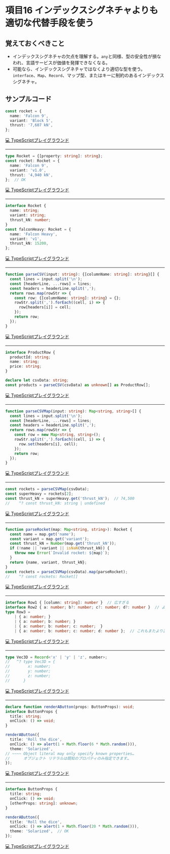 # 項目16  インデックスシグネチャよりも適切な代替手段を使う

## 覚えておくべきこと

* インデックスシグネチャの欠点を理解する。`any`と同様、型の安全性が損なわれ、言語サービスが価値を発揮できなくなる。
* 可能なら、インデックスシグネチャではなくより適切な型を使う。`interface`、`Map`、`Record`、マップ型、またはキーに制約のあるインデックスシグネチャ。

## サンプルコード

```ts
const rocket = {
  name: 'Falcon 9',
  variant: 'Block 5',
  thrust: '7,607 kN',
};
```

[💻 TypeScriptプレイグラウンド](https://www.typescriptlang.org/ja/play/?ts=5.8.2#code/MYewdgzgLgBATiYBrAprAvDA3gKBjMAQwFsUAuGAcgDFCAbUMGATkoBo8YA3QuAS0JgoFSgCE6iJDACs7TlAAWcAK7QRAdjYA2AAzqYSAHJyAvgG4gA)

----

```ts
type Rocket = {[property: string]: string};
const rocket: Rocket = {
  name: 'Falcon 9',
  variant: 'v1.0',
  thrust: '4,940 kN',
};  // OK
```

[💻 TypeScriptプレイグラウンド](https://www.typescriptlang.org/ja/play/?ts=5.8.2#code/C4TwDgpgBASg9gYwNYWFAvFA3gbTAJzkn1AC4oBnYfASwDsBzAXXKtsYF8BuAKATjpUohZKnLxRaTFh5QodAIYBbCOQDkAMQUAbfnSgBONQBpZUAG4LaCusHXmAjADoADCbPAAFvgCuVdQAsxgYBLlBIAHLu3HIA9LFQAPIA0kA)

----

```ts
interface Rocket {
  name: string;
  variant: string;
  thrust_kN: number;
}
const falconHeavy: Rocket = {
  name: 'Falcon Heavy',
  variant: 'v1',
  thrust_kN: 15200,
};
```

[💻 TypeScriptプレイグラウンド](https://www.typescriptlang.org/ja/play/?ts=5.8.2#code/JYOwLgpgTgZghgYwgAgEoHsEGsJmQbwChlkQ4BbCALmQGcwpQBzAbmOQDc5G5wb7GIVuzAALKAFd6AfSwA5GiAnkARtDYBfQgnQh6yeABsdIABIQ4HAJ40M2XMgC8BdmUo0A5ADE4x3cnNLKw8AGnYuHj5kDw4ARlCRcSkwWQVkWIBWACYABhywjRYgA)

----

```ts
function parseCSV(input: string): {[columnName: string]: string}[] {
  const lines = input.split('\n');
  const [headerLine, ...rows] = lines;
  const headers = headerLine.split(',');
  return rows.map(rowStr => {
    const row: {[columnName: string]: string} = {};
    rowStr.split(',').forEach((cell, i) => {
      row[headers[i]] = cell;
    });
    return row;
  });
}
```

[💻 TypeScriptプレイグラウンド](https://www.typescriptlang.org/ja/play/?ts=5.8.2#code/GYVwdgxgLglg9mABABwIYCcDOBTAwgZQDUAKGMZEKALkUynTIHMBKGgbwG0I4AbEAWzAA5VP2w06DMIwC6E+kwC+HGYjYAoRIm5g6iHmWyZEAXkRkKUAHSZkBqMQDkAHTCPmAbk3aEejgAtsVAATbHQAGUMAGkQrOPQ4AHdMVTMDMCMvLR09QJCw4zM80IjDGzsYB0co9yzEdGwoEHQkBOSrflRkYjb8elMAPjVvbN8oeqT2Ll4BYVFxWgVpOUWpRkVTNUU6rV76cvsnGuYrYDh0AFFUCH9iYghsHh4YmGZB4a1PicSAoJLMDgwGSpbSPHg7RCKTwjeqNZqtJJ1KFeRRAA)

----

```ts
interface ProductRow {
  productId: string;
  name: string;
  price: string;
}

declare let csvData: string;
const products = parseCSV(csvData) as unknown[] as ProductRow[];
```

[💻 TypeScriptプレイグラウンド](https://www.typescriptlang.org/ja/play/?ts=5.8.2#code/JYOwLgpgTgZghgYwgAgApQPYBMCuCwBKGA7sgN4BQyyADprvgJJYBcyAzmFKAOYDcVZCDgBbCG07cQ-QXWBIJXXgIC+FClggIANnCgptEMMgTsAbgBE4YOIqkyEGEJ1r08YdsgC8tPewgAwgDKAGoAFKaW1nAAlMhwnjggANYgJCAA2gC68Z7o2O5ExNl8QA)

----

```ts
function parseCSVMap(input: string): Map<string, string>[] {
  const lines = input.split('\n');
  const [headerLine, ...rows] = lines;
  const headers = headerLine.split(',');
  return rows.map(rowStr => {
    const row = new Map<string, string>();
    rowStr.split(',').forEach((cell, i) => {
      row.set(headers[i], cell);
    });
    return row;
  });
}
```

[💻 TypeScriptプレイグラウンド](https://www.typescriptlang.org/ja/play/?ts=5.8.2#code/GYVwdgxgLglg9mABABwIYCcDOBTAwgZQDUBZVZAChjGRCgC5FMp0qBzASgdOQB4mWwrADSNmbAHwBtALqIA3gChEiCAiaIANlWyZEAXkRUaUAHSZkWqOQDkAHTDX2AbiUq1URJIAW2VABNsdAAZbRETcPQ4AHdMWQMtMB0XZVUwdR9-QN0DDIDg7TMLGCtrIUdkxHRsKBB0JEiYkwBbMnIG-GZ9cXlXFPdK6P1ERKjEbj4xQRF+CXJnXoGojvRCyxsy9hNgOHQAUVQIL3JyCGwNDREYdi6e5TvFs2ryXKzJGGkRU-P5+4BfH7uVRqdUWFX+Ll+QA)

----

```ts
const rockets = parseCSVMap(csvData);
const superHeavy = rockets[2];
const thrust_kN = superHeavy.get('thrust_kN');  // 74,500
//    ^? const thrust_kN: string | undefined
```

[💻 TypeScriptプレイグラウンド](https://www.typescriptlang.org/ja/play/?ts=5.8.2#code/MYewdgzgLgBATiYBrAplCMC8MAOBDOCFAYQGUA1AWTxwApgIA3AETyjwEoBuAKFElgQArjhRwAEijyMAnlniJU6ANoAmALq9+0GFAAWcIdAD6SAHLzhoiVNkA6AOZpaAcn2GT5l9xgwA9H4wAOwALAA0AKwADFE8Ab6+AHoA-DDasO5GUKZmAFww0HAAlmAOMAA+MEJgACYoAGYlKDVAA)

----

```ts
function parseRocket(map: Map<string, string>): Rocket {
  const name = map.get('name');
  const variant = map.get('variant');
  const thrust_kN = Number(map.get('thrust_kN'));
  if (!name || !variant || isNaN(thrust_kN)) {
    throw new Error(`Invalid rocket: ${map}`);
  }
  return {name, variant, thrust_kN};
}
const rockets = parseCSVMap(csvData).map(parseRocket);
//    ^? const rockets: Rocket[]
```

[💻 TypeScriptプレイグラウンド](https://www.typescriptlang.org/ja/play/?ts=5.8.2#code/GYVwdgxgLglg9mABABwIYCcDOBTASnCAa2ygAoBbVZALkQFkqAeTKdGMAcwBpEW3OAfAEpa+IiUQBvAFCJEEBC0RhU5bIgC8iSsgB0HEqQDkKtUaEBuWfMVREANwwxUYO1p37DRx2xdRzVnIKYEpQABboICwA+oQAcpqIcSDkAEbY6BRUnmRG4ZEx8eaW1jDAiKQAhKbqAD61iJU+zq6I9YgwmHGocaT5UVCxcUJCUtZy+XAA7srYMwCi6OhwmQAGAJJgjgA2MAAmiMviULQAJJI6AL6rJXKX1ugkIOhIkjU8zX48-YVxl1b3YJKI7EKCYRJoLDYADCAGUAGoMZCkCCYewAEVQUFQQl0OlIkJwYlBJQA9KS5HIAHoAfhsITsIJImFEBFBAG0ALpAA)

----

```ts
interface Row1 { [column: string]: number }  // 広すぎる
interface Row2 { a: number; b?: number; c?: number; d?: number }  // より正確
type Row3 =
    | { a: number; }
    | { a: number; b: number; }
    | { a: number; b: number; c: number;  }
    | { a: number; b: number; c: number; d: number };  // これもまたより正確
```

[💻 TypeScriptプレイグラウンド](https://www.typescriptlang.org/ja/play/?ts=5.8.2#code/JYOwLgpgTgZghgYwgAgEoHsDuBGZBvZAbQXQBsBXAWxAC5kBnMKUAcwF06QqAjaZAX2TIA9MOSBgvUCaDIDkGQNEMAKFCRYiFBkwAmfMjice0ANzJuAfj2VeUIwjPIuFw8gAmt+5YFDRyQBEMgKIZAxtaAXR7yYACeAA5qWADMyAC88kJCAD7aunb6VgKJSakE6W6O3OaWRvw5KWklRdVZCLVG2UnIeToNxu31GQ5ZTrUCjV6AygyAMQyAQQyAfgyA+gx+QUA)

----

```ts
type Vec3D = Record<'x' | 'y' | 'z', number>;
//   ^? type Vec3D = {
//        x: number;
//        y: number;
//        z: number;
//      }
```

[💻 TypeScriptプレイグラウンド](https://www.typescriptlang.org/ja/play/?ts=5.8.2#code/C4TwDgpgBAahDGBmAIlAvFASgg9gJwBMAeAcgA8SoAfKEkSmkgLxIBooA7AVwFsAjCHgB8AbgBQAeglQZAPQD8UUJFgIU6KAG9J0mXplkAXJ14C84qfv0hj3foIu6rUJrdMOdzgL5A)

----

```ts
declare function renderAButton(props: ButtonProps): void;
interface ButtonProps {
  title: string;
  onClick: () => void;
}

renderAButton({
  title: 'Roll the dice',
  onClick: () => alert(1 + Math.floor(6 * Math.random())),
  theme: 'Solarized',
// ~~~~ Object literal may only specify known properties…
//      オブジェクト リテラルは既知のプロパティのみ指定できます…
});
```

[💻 TypeScriptプレイグラウンド](https://www.typescriptlang.org/ja/play/?ts=5.8.2#code/CYUwxgNghgTiAEAzArgOzAFwJYHtXzlVBgEEAhZDDPACgAcYc6BnALngqrwAVGWBKdgDccWYAG4AUFlQYQMRFDAJO1VLybN4Ab0nx42DBBDtmGGDIDmU-XgDCELGADW7Gv3gBeAHzwRYqQBfSUlCYnJKNRpdfUNjdgByACUcCAgDAAsEYCcQBIAaPXh7Rxc3Dx94KGMYDBoARngAangAWSgMDIA6RAgcHBgaADZ4ACo2ju6YKCIcAFt3fn5C2Ky5k3gEgGVU2CwALxBgAskAelP4AD9ry-gAeQAjACtwDHhHOWn0uagAT2LUBB-sw6OAsIh-s5UDgAO74BhMeTYEDMQBkBGcLvosYAqhkAawyADoZAOUMgHqGQATDPBAFcMgDGGQCXDIBrhkA9gyAI9NAKfugDsGQDrDIBbhkAiwxUwDFDGzAP4MgHBjQBZ2oBzBkAsgyAPwZAJoM6MC-HEQA)

----

```ts
interface ButtonProps {
  title: string;
  onClick: () => void;
  [otherProps: string]: unknown;
}

renderAButton({
  title: 'Roll the dice',
  onClick: () => alert(1 + Math.floor(20 * Math.random())),
  theme: 'Solarized',  // OK
});
```

[💻 TypeScriptプレイグラウンド](https://www.typescriptlang.org/ja/play/?ts=5.8.2#code/JYOwLgpgTgZghgYwgAgEIFcxgPYgApTYAOAzsgN4BQyyYwYANhAFzIlhSgDmA3NcrgDCDYAgDWrABQBKZAF4AfMgBu2YABM+NANrYwAC2gFiJVu04guAXVboQYkNgDuIPgF9KlKBBDroAQQwsXEkqGjpGFmQAcgAlbAYGWkNkdVEIaIAafiERcSlZRWQ4JigwSQBGZABqZABZOAMAOhgGbGwoSQAmAAZkACp6xv0mqDhfbABbGWlpbPDDSajogGUEuE4ALwh1LJoAen3kAHkAaUo3aR4gA)
